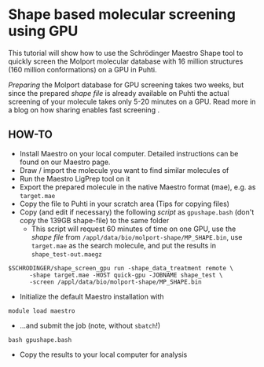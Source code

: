 # Shape based molecular screening using GPU

This tutorial will show how to use the 
Schrödinger Maestro Shape
tool to quickly screen the 
Molport molecular database
with 16 million structures (160 million conformations) on a GPU in Puhti.

_Preparing_ the Molport database for GPU screening takes two weeks,
but since the prepared _shape file_ is already available on Puhti the actual
screening of your molecule takes only 5-20 minutes on a GPU. Read more 
in a blog on how sharing enables fast screening
.

## HOW-TO

* Install Maestro on your local computer. Detailed instructions can
  be found on our Maestro page.
* Draw / import the molecule you want to find similar molecules of
* Run the Maestro LigPrep tool on it
* Export the prepared molecule in the native Maestro format (mae), e.g. as `target.mae`
* Copy the file to Puhti in your scratch area (Tips for copying files)
* Copy (and edit if necessary) the following _script_ as `gpushape.bash` (don't copy the 139GB shape-file)
  to the same folder
    * This script will request 60 minutes of time on one GPU, use the _shape file_ from
      `/appl/data/bio/molport-shape/MP_SHAPE.bin`, use `target.mae` as the search
      molecule, and put the results in `shape_test-out.maegz`
```
$SCHRODINGER/shape_screen_gpu run -shape_data_treatment remote \
      -shape target.mae -HOST quick-gpu -JOBNAME shape_test \
      -screen /appl/data/bio/molport-shape/MP_SHAPE.bin
```
* Initialize the default Maestro installation with
```
module load maestro
```
* ...and submit the job (note, without `sbatch`!)
```
bash gpushape.bash
```
* Copy the results to your local computer for analysis
